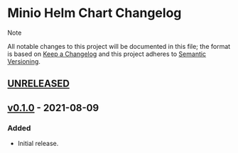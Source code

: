 # Minio Helm Chart Changelog

> [!NOTE]
> All notable changes to this project will be documented in this file; the format is based on [Keep a Changelog](https://keepachangelog.com/en/1.1.0/) and this project adheres to [Semantic Versioning](https://semver.org/spec/v2.0.0.html).

<!--
### Added - For new features.
### Changed - For changes in existing functionality.
### Deprecated - For soon-to-be removed features.
### Removed - For now removed features.
### Fixed - For any bug fixes.
### Security - In case of vulnerabilities.
-->

## [UNRELEASED]

## [v0.1.0] - 2021-08-09

### Added

- Initial release.

<!--
RELEASE LINKS
-->
[UNRELEASED]: https://github.com/solidcharts/helm-charts/tree/main/charts/minio
[v0.1.0]: https://github.com/solidcharts/helm-charts/releases/tag/minio-0.1.0
